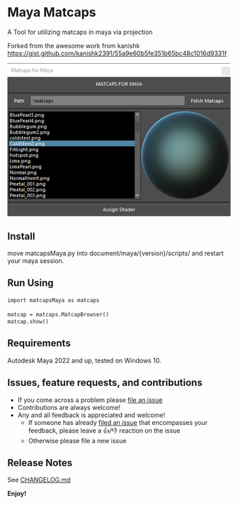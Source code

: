 # Maya Matcaps

A Tool for utilizing matcaps in maya via projection

Forked from the awesome work from kanishk
https://gist.github.com/kanishk2391/55a9e60b5fe351b65bc48c1016d9331f

![Matcaps for maya](./images/main.png "Matcaps for maya")


## Install

move matcapsMaya.py into document/maya/{version}/scripts/ 
and restart your maya session.


## Run Using

```
import matcapsMaya as matcaps

matcap = matcaps.MatcapBrowser()
matcap.show()
```


## Requirements

Autodesk Maya 2022 and up, tested on Windows 10.

## Issues, feature requests, and contributions

* If you come across a problem please [file an issue](https://github.com/artbycrunk/maya-matcaps)
* Contributions are always welcome!
* Any and all feedback is appreciated and welcome!
  - If someone has already [filed an issue](https://github.com/artbycrunk/maya-matcaps) that encompasses your feedback, please leave a 👍/👎 reaction on the issue
  - Otherwise please file a new issue

## Release Notes

See [CHANGELOG.md](./CHANGELOG.md)

**Enjoy!**
